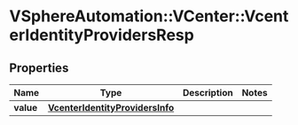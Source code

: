 # VSphereAutomation::VCenter::VcenterIdentityProvidersResp

## Properties
Name | Type | Description | Notes
------------ | ------------- | ------------- | -------------
**value** | [**VcenterIdentityProvidersInfo**](VcenterIdentityProvidersInfo.md) |  | 


